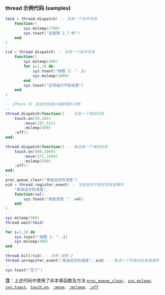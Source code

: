 ### thread 示例代码 (samples)


```lua
tmid = thread.dispatch( -- 派发一个异步任务
	function()
	    sys.msleep(2700)
		sys.toast("这是第 2.7 秒")
	end
)
--
tid = thread.dispatch( -- 派发一个异步任务
	function()
		sys.msleep(300)
		for i=1,10 do
			sys.toast("线程 2: "..i)
			sys.msleep(1000)
		end
		sys.toast("应该运行不到这里")
	end
)
--
-- iPhone 5C 双指合拢缩小相册图片示例
--
thread.dispatch(function() -- 派发一个滑动任务
	touch.on(59,165)
	    :move(297,522)
	    :msleep(500)
    :off()
end)
--
thread.dispatch(function() -- 再派发一个滑动任务
	touch.on(580,1049)
	    :move(371,1049)
	    :msleep(500)
    :off()
end)
--
proc_queue_clear("来自远方的消息")
eid = thread.register_event( -- 注册监听字典状态有值事件
	"来自远方的消息",
	function(val)
		sys.toast("收到消息："..val)
	end
)
--
sys.msleep(300)
thread.wait(tmid)
--
for i=1,10 do
	sys.toast("线程 1: "..i)
	sys.msleep(400)
end
--
thread.kill(tid) -- 杀死 线程 2
thread.unregister_event("来自远方的消息", eid) -- 取消一个字典状态有值事件
--
sys.toast("完了")
```
**注**：上述代码中使用了非本章函数及方法  [`proc_queue_clear`](/Handbook/proc/proc_queue_clear.md)、[`sys.msleep`](/Handbook/sys/sys.msleep.md)、[`sys.toast`](/Handbook/sys/sys.toast.md)、[`touch.on`](/Handbook/touch/touch.on.md)、[`:move`](/Handbook/touch/_move.md)、[`:msleep`](/Handbook/touch/_msleep.md)、[`:off`](/Handbook/touch/_off.md)


